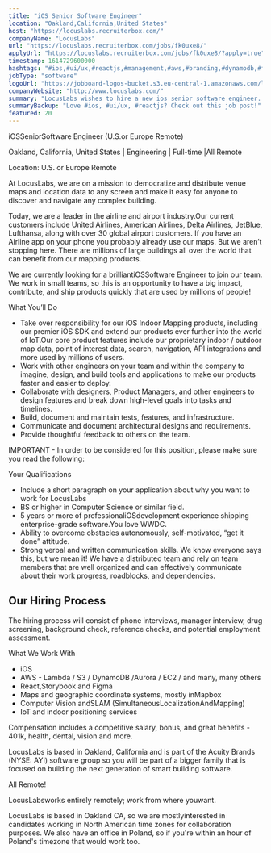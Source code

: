```yaml
---
title: "iOS Senior Software Engineer"
location: "Oakland,California,United States"
host: "https://locuslabs.recruiterbox.com/"
companyName: "LocusLabs"
url: "https://locuslabs.recruiterbox.com/jobs/fk0uxe8/"
applyUrl: "https://locuslabs.recruiterbox.com/jobs/fk0uxe8/?apply=true"
timestamp: 1614729600000
hashtags: "#ios,#ui/ux,#reactjs,#management,#aws,#branding,#dynamodb,#figma"
jobType: "software"
logoUrl: "https://jobboard-logos-bucket.s3.eu-central-1.amazonaws.com/locuslabs"
companyWebsite: "http://www.locuslabs.com/"
summary: "LocusLabs wishes to hire a new ios senior software engineer. If you have 5 years or more of professional, consider applying."
summaryBackup: "Love #ios, #ui/ux, #reactjs? Check out this job post!"
featured: 20
---
```


iOSSeniorSoftware Engineer (U.S.or Europe Remote)

Oakland, California, United States | Engineering | Full-time |All Remote

Location: U.S. or Europe Remote  
  
At LocusLabs, we are on a mission to democratize and distribute venue maps and location data to any screen and make it easy for anyone to discover and navigate any complex building.

Today, we are a leader in the airline and airport industry.Our current customers include United Airlines, American Airlines, Delta Airlines, JetBlue, Lufthansa, along with over 30 global airport customers. If you have an Airline app on your phone you probably already use our maps. But we aren’t stopping here. There are millions of large buildings all over the world that can benefit from our mapping products.

We are currently looking for a brilliantiOSSoftware Engineer to join our team. We work in small teams, so this is an opportunity to have a big impact, contribute, and ship products quickly that are used by millions of people!

What You’ll Do

*   Take over responsibility for our iOS Indoor Mapping products, including our premier iOS SDK and extend our products ever further into the world of IoT.Our core product features include our proprietary indoor / outdoor map data, point of interest data, search, navigation, API integrations and more used by millions of users.
*   Work with other engineers on your team and within the company to imagine, design, and build tools and applications to make our products faster and easier to deploy.
*   Collaborate with designers, Product Managers, and other engineers to design features and break down high-level goals into tasks and timelines.
*   Build, document and maintain tests, features, and infrastructure.
*   Communicate and document architectural designs and requirements.
*   Provide thoughtful feedback to others on the team.

IMPORTANT - In order to be considered for this position, please make sure you read the following:

Your Qualifications 

*   Include a short paragraph on your application about why you want to work for LocusLabs
*   BS or higher in Computer Science or similar field.
*   5 years or more of professionaliOSdevelopment experience shipping enterprise-grade software.You love WWDC.
*   Ability to overcome obstacles autonomously, self-motivated, “get it done” attitude.
*   Strong verbal and written communication skills. We know everyone says this, but we mean it! We have a distributed team and rely on team members that are well organized and can effectively communicate about their work progress, roadblocks, and dependencies.   
    

## Our Hiring Process

The hiring process will consist of phone interviews, manager interview, drug screening, background check, reference checks, and potential employment assessment. 

What We Work With

*   iOS
*   AWS - Lambda / S3 / DynamoDB /Aurora / EC2 / and many, many others
*   React,Storybook and Figma
*   Maps and geographic coordinate systems, mostly inMapbox
*   Computer Vision andSLAM (SimultaneousLocalizationAndMapping)
*   IoT and indoor positioning services

Compensation includes a competitive salary, bonus, and great benefits - 401k, health, dental, vision and more.

LocusLabs is based in Oakland, California and is part of the Acuity Brands (NYSE: AYI) software group so you will be part of a bigger family that is focused on building the next generation of smart building software.

All Remote!

LocusLabsworks entirely remotely; work from where youwant.  

LocusLabs is based in Oakland CA, so we are mostlyinterested in candidates working in North American time zones for collaboration purposes. We also have an office in Poland, so if you're within an hour of Poland's timezone that would work too.
